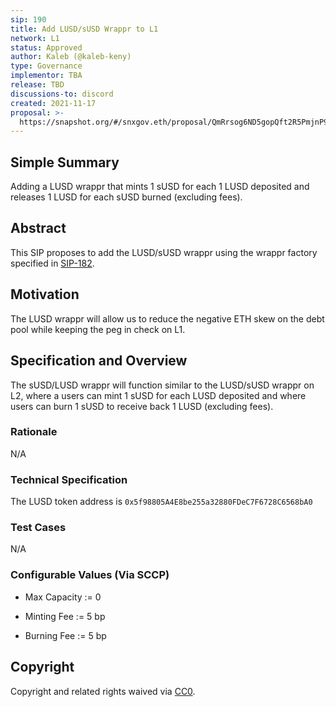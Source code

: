 ```yaml
---
sip: 190
title: Add LUSD/sUSD Wrappr to L1
network: L1
status: Approved
author: Kaleb (@kaleb-keny)
type: Governance
implementor: TBA
release: TBD
discussions-to: discord
created: 2021-11-17
proposal: >-
  https://snapshot.org/#/snxgov.eth/proposal/QmRrsog6ND5gopQft2R5PmjnP92USZiSymuSMfVZW4GUM9
---
```


<!--You can leave these HTML comments in your merged SIP and delete the visible duplicate text guides, they will not appear and may be helpful to refer to if you edit it again. This is the suggested template for new SIPs. Note that an SIP number will be assigned by an editor. When opening a pull request to submit your SIP, please use an abbreviated title in the filename, `sip-draft_title_abbrev.md`. The title should be 44 characters or less.-->

## Simple Summary

Adding a LUSD wrappr that mints 1 sUSD for each 1 LUSD deposited and releases 1 LUSD for each sUSD burned (excluding fees).

## Abstract

This SIP proposes to add the LUSD/sUSD wrappr using the wrappr factory specified in [SIP-182](https://sips.synthetix.io/sips/sip-182/).

## Motivation

The LUSD wrappr will allow us to reduce the negative ETH skew on the debt pool while keeping the peg in check on L1.
 
## Specification and Overview

The sUSD/LUSD wrappr will function similar to the LUSD/sUSD wrappr on L2, where a users can mint 1 sUSD for each LUSD deposited and where users can burn 1 sUSD to receive back 1 LUSD (excluding fees).

### Rationale

N/A

### Technical Specification

The LUSD token address is `0x5f98805A4E8be255a32880FDeC7F6728C6568bA0`

### Test Cases

<!--Test cases for an implementation are mandatory for SIPs but can be included with the implementation..-->
N/A

### Configurable Values (Via SCCP)

<!--Please list all values configurable via SCCP under this implementation.-->

- Max Capacity := 0

- Minting Fee := 5 bp

- Burning Fee := 5 bp

## Copyright

Copyright and related rights waived via [CC0](https://creativecommons.org/publicdomain/zero/1.0/).
